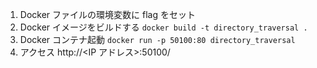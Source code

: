 1. Docker ファイルの環境変数に flag をセット
2. Docker イメージをビルドする
   `docker build -t directory_traversal .`
3. Docker コンテナ起動
   `docker run -p 50100:80 directory_traversal`
4. アクセス
   http://<IP アドレス>:50100/
